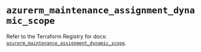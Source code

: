 # `azurerm_maintenance_assignment_dynamic_scope`

Refer to the Terraform Registry for docs: [`azurerm_maintenance_assignment_dynamic_scope`](https://registry.terraform.io/providers/hashicorp/azurerm/3.113.0/docs/resources/maintenance_assignment_dynamic_scope).
